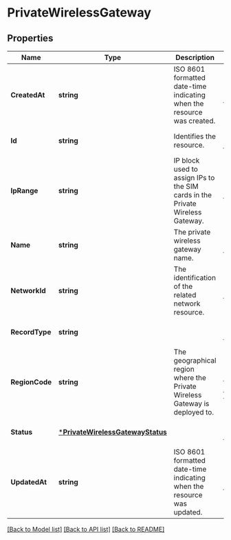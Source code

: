 # PrivateWirelessGateway

## Properties
Name | Type | Description | Notes
------------ | ------------- | ------------- | -------------
**CreatedAt** | **string** | ISO 8601 formatted date-time indicating when the resource was created. | [optional] [default to null]
**Id** | **string** | Identifies the resource. | [optional] [default to null]
**IpRange** | **string** | IP block used to assign IPs to the SIM cards in the Private Wireless Gateway. | [optional] [default to null]
**Name** | **string** | The private wireless gateway name. | [optional] [default to null]
**NetworkId** | **string** | The identification of the related network resource. | [optional] [default to null]
**RecordType** | **string** |  | [optional] [default to null]
**RegionCode** | **string** | The geographical region where the Private Wireless Gateway is deployed to. | [optional] [default to ashburn-va]
**Status** | [***PrivateWirelessGatewayStatus**](PrivateWirelessGatewayStatus.md) |  | [optional] [default to null]
**UpdatedAt** | **string** | ISO 8601 formatted date-time indicating when the resource was updated. | [optional] [default to null]

[[Back to Model list]](../README.md#documentation-for-models) [[Back to API list]](../README.md#documentation-for-api-endpoints) [[Back to README]](../README.md)

